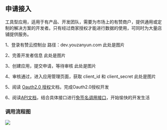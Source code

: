 ## 申请接入
工具型应用，适用于有产品、开发团队，需要为市场上的有赞商户，提供通用或定制的解决方案的开发者。只有经过商家授权才能进行数据的使用，可同时为大量店铺提供服务。

1、登录有赞云控制台
路径：dev.youzanyun.com
此处是图片

2、完善开发者信息
此处是图片

3、创建应用，提交申请，等待审核
此处是图片

4、审核通过，进入应用管理页面，获取 client_id 和 client_secret
此处是图片

5、阅读 [Oauth2.0 授权](https://www.youzanyun.com/docs/guide/common#680)文档，完成Oauth2.0授权开发


6、阅读[API文档](https://www.youzanyun.com/apilist)，结合具体接口进行[免签名调用接口](https://www.youzanyun.com/docs/guide/common#679)，开始愉快的开发生活

### 调用流程图
![](https://img.yzcdn.cn/public_files/2017/04/05/5983133ce20853ec4faa91bacd3aeb84.png)